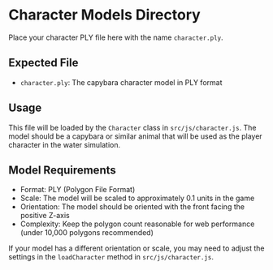 # Character Models Directory

Place your character PLY file here with the name `character.ply`.

## Expected File

- `character.ply`: The capybara character model in PLY format

## Usage

This file will be loaded by the `Character` class in `src/js/character.js`. The model should be a capybara or similar animal that will be used as the player character in the water simulation.

## Model Requirements

- Format: PLY (Polygon File Format)
- Scale: The model will be scaled to approximately 0.1 units in the game
- Orientation: The model should be oriented with the front facing the positive Z-axis
- Complexity: Keep the polygon count reasonable for web performance (under 10,000 polygons recommended)

If your model has a different orientation or scale, you may need to adjust the settings in the `loadCharacter` method in `src/js/character.js`. 